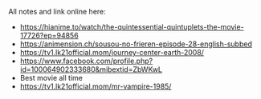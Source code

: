 All notes and link online here:
+ https://hianime.to/watch/the-quintessential-quintuplets-the-movie-17726?ep=94856
+ https://animension.ch/sousou-no-frieren-episode-28-english-subbed
+ https://tv1.lk21official.mom/journey-center-earth-2008/
+ https://www.facebook.com/profile.php?id=100064902333680&mibextid=ZbWKwL
+ Best movie all time
+ https://tv1.lk21official.mom/mr-vampire-1985/
